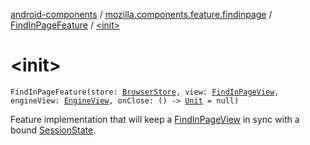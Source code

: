 [android-components](../../index.md) / [mozilla.components.feature.findinpage](../index.md) / [FindInPageFeature](index.md) / [&lt;init&gt;](./-init-.md)

# &lt;init&gt;

`FindInPageFeature(store: `[`BrowserStore`](../../mozilla.components.browser.state.store/-browser-store/index.md)`, view: `[`FindInPageView`](../../mozilla.components.feature.findinpage.view/-find-in-page-view/index.md)`, engineView: `[`EngineView`](../../mozilla.components.concept.engine/-engine-view/index.md)`, onClose: () -> `[`Unit`](https://kotlinlang.org/api/latest/jvm/stdlib/kotlin/-unit/index.html)` = null)`

Feature implementation that will keep a [FindInPageView](../../mozilla.components.feature.findinpage.view/-find-in-page-view/index.md) in sync with a bound [SessionState](../../mozilla.components.browser.state.state/-session-state/index.md).

